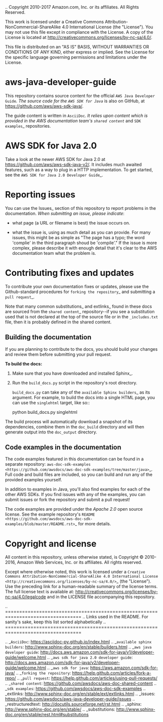 .. Copyright 2010-2017 Amazon.com, Inc. or its affiliates. All Rights Reserved.

   This work is licensed under a Creative Commons Attribution-NonCommercial-ShareAlike 4.0
   International License (the "License"). You may not use this file except in compliance with the
   License. A copy of the License is located at http://creativecommons.org/licenses/by-nc-sa/4.0/.

   This file is distributed on an "AS IS" BASIS, WITHOUT WARRANTIES OR CONDITIONS OF ANY KIND,
   either express or implied. See the License for the specific language governing permissions and
   limitations under the License.

aws-java-developer-guide
========================

This repository contains source content for the official `AWS Java Developer Guide`_. The source
code for the `AWS SDK for Java`_ is also on GitHub, at https://github.com/aws/aws-sdk-java/.

The guide content is written in `AsciiDoc`_. It relies
upon content which is provided in the AWS documentation team's `shared content`_ and
`SDK examples`_ repositories.

AWS SDK for Java 2.0
====================
Take a look at the newer AWS SDK for Java 2.0 at https://github.com/aws/aws-sdk-java-v2/.
It includes much awaited features, such as a way to plug in a HTTP implementation. To get started,
see the `AWS SDK for Java 2.0 Developer Guide`_.

Reporting issues
================

You can use the Issues_ section of this repository to report problems in the documentation. *When
submitting an issue, please indicate*:

* what page (a URL or filename is best) the issue occurs on.

* what the issue is, using as much detail as you can provide. For many issues, this might be as
  simple as "The page has a typo; the word 'complie' in the third paragraph shoud be 'compile'." If
  the issue is more complex, please describe it with enough detail that it's clear to the AWS
  documentation team what the problem is.


Contributing fixes and updates
==============================

To contribute your own documentation fixes or updates, please use the Github-standard procedures for
`forking the repository`_ and submitting a `pull request`_.

Note that many common substitutions_ and extlinks_ found in these docs are sourced from the `shared
content`_ repository--if you see a substitution used that is not declared at the top of the source
file or in the ``_includes.txt`` file, then it is probably defined in the shared content.


Building the documentation
--------------------------

If you are planning to contribute to the docs, you should build your changes and review them before
submitting your pull request.

**To build the docs:**

1. Make sure that you have downloaded and installed Sphinx_.
2. Run the ``build_docs.py`` script in the repository's root directory.

   ``build_docs.py`` can take any of the `available Sphinx builders`_ as its argument. For example,
   to build the docs into a single HTML page, you can use the ``singlehtml`` target, like so::

     python build_docs.py singlehtml

The build process will automatically download a snapshot of its dependencies, combine them in the
``doc_build`` directory and will then generate output into the ``doc_output`` directory.


Code examples in the documentation
----------------------------------

The code examples featured in this documentation can be found in a separate repository:
`aws-doc-sdk-examples <https://github.com/awsdocs/aws-doc-sdk-examples/tree/master/java>`_. Full
code and build files are included, so you can build and run any of the provided examples yourself.

In addition to examples in Java, you'll also find examples for each of the other AWS SDKs. If you
find issues with any of the examples, you can submit issues or fork the repository and submit a pull
request!

The code examples are provided under the *Apache 2.0* open source license. See the example
repository's `README <https://github.com/awsdocs/aws-doc-sdk-examples/blob/master/README.rst>`_ for
more details.


Copyright and license
=====================

All content in this repository, unless otherwise stated, is Copyright © 2010-2016, Amazon Web
Services, Inc. or its affiliates. All rights reserved.

Except where otherwise noted, this work is licensed under a `Creative Commons
Attribution-NonCommercial-ShareAlike 4.0 International License
<http://creativecommons.org/licenses/by-nc-sa/4.0/>`_ (the "License"). Use the preceding link for a
human-readable summary of the license terms. The full license text is available at:
http://creativecommons.org/licenses/by-nc-sa/4.0/legalcode and in the LICENSE file accompanying this
repository.

.. =================================================================================
.. Links used in the README. For sanity's sake, keep this list sorted alphabetically
.. =================================================================================

.. _`AsciiDoc`: https://asciidoc-py.github.io/index.html
.. _`available sphinx builders`: http://www.sphinx-doc.org/en/stable/builders.html
.. _`aws java developer guide`: http://docs.aws.amazon.com/sdk-for-java/v1/developer-guide/welcome.html
.. _`aws sdk for java 2.0 developer guide`: http://docs.aws.amazon.com/sdk-for-java/v2/developer-guide/welcome.html
.. _`aws sdk for java`: https://aws.amazon.com/sdk-for-java/
.. _`forking the repository`: https://help.github.com/articles/fork-a-repo/
.. _`pull request`: https://help.github.com/articles/using-pull-requests/
.. _`shared content`: https://github.com/awsdocs/aws-doc-shared-content
.. _`sdk examples`: https://github.com/awsdocs/aws-doc-sdk-examples
.. _extlinks: http://www.sphinx-doc.org/en/stable/ext/extlinks.html
.. _issues: https://github.com/awsdocs/aws-java-developer-guide/issues
.. _restructuredtext: http://docutils.sourceforge.net/rst.html
.. _sphinx: http://www.sphinx-doc.org/en/stable/
.. _substitutions: http://www.sphinx-doc.org/en/stable/rest.html#substitutions
